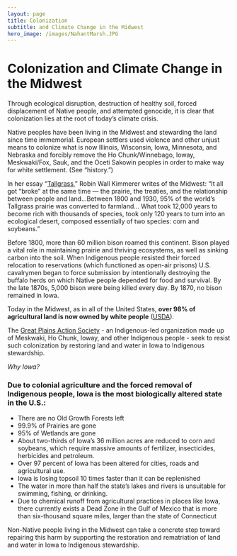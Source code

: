 ```yaml
---
layout: page
title: Colonization
subtitle: and Climate Change in the Midwest
hero_image: /images/NahantMarsh.JPG
---
```


# Colonization and Climate Change in the Midwest 

Through ecological disruption, destruction of healthy soil, forced displacement of Native people, and attempted genocide, it is clear that colonization lies at the root of today’s climate crisis. 

Native peoples have been living in the Midwest and stewarding the land since time immemorial. European settlers used violence and other unjust means to colonize what is now Illinois, Wisconsin, Iowa, Minnesota, and Nebraska and forcibly remove the Ho Chunk/Winnebago, Ioway, Meskwaki/Fox, Sauk, and the Oceti Sakowin peoples in order to make way for white settlement. (See “history.”) 

In her essay “[Tallgrass](https://www.littletoller.co.uk/the-clearing/tallgrass-by-robin-wall-kimmerer/),” Robin Wall Kimmerer writes of the Midwest: “It all got “broke” at the same time — the prairie, the treaties, and the relationship between people and land…Between 1800 and 1930, 95% of the world’s Tallgrass prairie was converted to farmland… What took 12,000 years to become rich with thousands of species, took only 120 years to turn into an ecological desert, composed essentially of two species: corn and soybeans.”

Before 1800, more than 60 million bison roamed this continent. Bison played a vital role in maintaining prairie and thriving ecosystems, as well as sinking carbon into the soil. When Indigenous people resisted their forced relocation to reservations (which functioned as open-air prisons) U.S. cavalrymen began to force submission by intentionally destroying the buffalo herds on which Native people depended for food and survival. By the late 1870s, 5,000 bison were being killed every day. By 1870, no bison remained in Iowa. 

Today in the Midwest, as in all of the United States, **over 98% of agricultural land is now owned by white people** ([USDA](https://www.ers.usda.gov/webdocs/publications/46984/19353_ra174h_1_.pdf)).

The [Great Plains Action Society](https://www.greatplainsaction.org/) - an Indigenous-led organization made up of Meskwaki, Ho Chunk, Ioway, and other Indigenous people - seek to resist such colonization by restoring land and water in Iowa to Indigenous stewardship. 

*Why Iowa?*

### Due to colonial agriculture and the forced removal of Indigenous people, Iowa is the most biologically altered state in the U.S.:

- There are no Old Growth Forests left
- 99.9% of Prairies are gone
- 95% of Wetlands are gone
- About two-thirds of Iowa’s 36 million acres are reduced to corn and soybeans, which require massive amounts of fertilizer, insecticides, herbicides and petroleum.
- Over 97 percent of Iowa has been altered for cities, roads and agricultural use.
- Iowa is losing topsoil 10 times faster than it can be replenished
- The water in more than half the state’s lakes and rivers is unsuitable for swimming, fishing, or drinking. 
- Due to chemical runoff from agricultural practices in places like Iowa, there currently exists a Dead Zone in the Gulf of Mexico that is more than six-thousand square miles, larger than the state of Connecticut

Non-Native people living in the Midwest can take a concrete step toward repairing this harm by supporting the restoration and rematriation of land and water in Iowa to Indigenous stewardship. 
